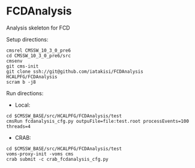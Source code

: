 # FCDAnalysis
Analysis skeleton for FCD

Setup directions:
```
cmsrel CMSSW_10_3_0_pre6
cd CMSSW_10_3_0_pre6/src
cmsenv
git cms-init
git clone ssh://git@github.com/iatakisi/FCDAnalysis HCALPFG/FCDAnalysis
scram b -j8
```

Run directions:
- Local:
```
cd $CMSSW_BASE/src/HCALPFG/FCDAnalysis/test
cmsRun fcdanalysis_cfg.py outpuFile=file:test.root processEvents=100 threads=4
```

- CRAB:
```
cd $CMSSW_BASE/src/HCALPFG/FCDAnalysis/test
voms-proxy-init -voms cms
crab submit -c crab_fcdanalysis_cfg.py
```
